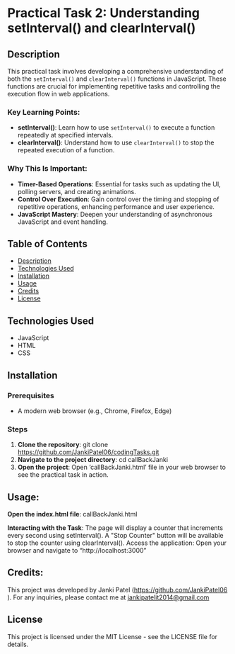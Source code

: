 # Practical Task 2: Understanding setInterval() and clearInterval()

## Description
This practical task involves developing a comprehensive understanding of both the `setInterval()` and `clearInterval()` functions in JavaScript. These functions are crucial for implementing repetitive tasks and controlling the execution flow in web applications.

### Key Learning Points:
- **setInterval()**: Learn how to use `setInterval()` to execute a function repeatedly at specified intervals.
- **clearInterval()**: Understand how to use `clearInterval()` to stop the repeated execution of a function.

### Why This Is Important:
- **Timer-Based Operations**: Essential for tasks such as updating the UI, polling servers, and creating animations.
- **Control Over Execution**: Gain control over the timing and stopping of repetitive operations, enhancing performance and user experience.
- **JavaScript Mastery**: Deepen your understanding of asynchronous JavaScript and event handling.

## Table of Contents
- [Description](#description)
- [Technologies Used](#technologies-used)
- [Installation](#installation)
- [Usage](#usage)
- [Credits](#credits)
- [License](#license)

## Technologies Used
- JavaScript
- HTML
- CSS

## Installation

### Prerequisites
- A modern web browser (e.g., Chrome, Firefox, Edge)

### Steps

1. **Clone the repository**:
git clone https://github.com/JankiPatel06/codingTasks.git
2. **Navigate to the project directory**:
cd callBackJanki
3. **Open the project**:
Open ‘callBackJanki.html’ file in your web browser to see the practical task in action. 
## Usage:
**Open the index.html file**:
callBackJanki.html 

**Interacting with the Task**:
The page will display a counter that increments every second using setInterval().
A "Stop Counter" button will be available to stop the counter using clearInterval(). 
Access the application: Open your browser and navigate to “http://localhost:3000”
## **Credits**: 
This project was developed by Janki Patel (https://github.com/JankiPatel06 ). For any inquiries, please contact me at jankipatelit2014@gmail.com

## License
This project is licensed under the MIT License - see the LICENSE file for details.
